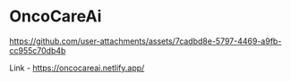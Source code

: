# OncoCareAi


https://github.com/user-attachments/assets/7cadbd8e-5797-4469-a9fb-cc955c70db4b



Link - https://oncocareai.netlify.app/ 

